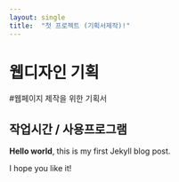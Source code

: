```yaml
---
layout: single
title:  "첫 프로젝트 (기획서제작)!"
---
```


# 웹디자인 기획


#웹페이지 제작을 위한 기획서
## 작업시간 / 사용프로그램

**Hello world**, this is my first Jekyll blog post.

I hope you like it!
